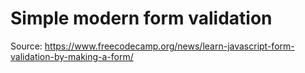 # Simple modern form validation 
Source: https://www.freecodecamp.org/news/learn-javascript-form-validation-by-making-a-form/

